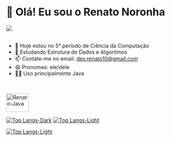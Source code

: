 # 👋 Olá! Eu sou o Renato Noronha
<div>
  <a href="https://www.linkedin.com/in/renatonoronha/" target="_blank"><img src="https://img.shields.io/badge/LinkedIn-0077B5?style=for-the-badge&logo=linkedin&logoColor=white" target="_blank"></a>
</div>
<br>


- 👀 Hoje estou no 5° período de Ciência da Computação
- 🌱 Estudando Estrutura de Dados e Algoritmos
- 📫 Contate-me no email: dev.renato10@gmail.com
- 😄 Pronomes: ele/dele
- 👨‍💻 Uso principalmente Java

##

<div style="display: inline_block"><br>
  <img align="center" alt="Renato-Java" height="50" width="60" src="https://cdn.jsdelivr.net/gh/devicons/devicon@latest/icons/java/java-original.svg" />
</div>

  [![Top Langs-Dark](https://github-readme-stats.vercel.app/api/top-langs/?username=renatonoronha&theme=dark&size_weight=0&count_weight=1&layout=compact&bg_color=0d1117#gh-dark-mode-only)](https://github.com/anuraghazra/github-readme-stats#gh-dark-mode-only)
    [![Top Langs-Light](https://github-readme-stats.vercel.app/api/top-langs/?username=renatonoronha&size_weight=0&count_weight=1&layout=compact#gh-light-mode-only)](https://github.com/anuraghazra/github-readme-stats#gh-light-mode-only)
<br>

<div align="left">
  <a href="https://github.com/anuraghazra/github-readme-stats#gh-light-mode-only">
    <img src="https://github-readme-stats.vercel.app/api/top-langs/?username=renatonoronha&size_weight=0&count_weight=1&layout=compact#gh-light-mode-only" alt="Top Langs-Light">
  </a>
</div>





